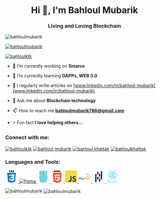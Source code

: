 <h1 align="center"> Hi 👋, I'm Bahloul Mubarik</h1>
<h3 align="center">Living and Loving Blockchain</h3>

<p align="left"> <img src="https://komarev.com/ghpvc/?username=bahloulmubarik&label=Profile%20views&color=0e75b6&style=flat" alt="bahloulmubarik" /> </p>

<p align="left"> <a href="https://github.com/ryo-ma/github-profile-trophy"><img src="https://github-profile-trophy.vercel.app/?username=bahloulmubarik" alt="bahloulmubarik" /></a> </p>

<p align="left"> <a href="https://twitter.com/bahloulktk" target="blank"><img src="https://img.shields.io/twitter/follow/bahloulktk?logo=twitter&style=for-the-badge" alt="bahloulktk" /></a> </p>

- 🔭 I’m currently working on **Smarce**

- 🌱 I’m currently learning **DAPPs, WEB 3.0**

- 📝 I regularly write articles on [www.linkedin.com/in/bahloul-mubarik](www.linkedin.com/in/bahloul-mubarik)

- 💬 Ask me about **Blockchain technology**

- 📫 How to reach me **bahloulmubarik786@gmail.com**

- ⚡ Fun fact **I love helping others...**

<h3 align="left">Connect with me:</h3>
<p align="left">
<a href="https://twitter.com/bahloulktk" target="blank"><img align="center" src="https://raw.githubusercontent.com/rahuldkjain/github-profile-readme-generator/master/src/images/icons/Social/twitter.svg" alt="bahloulktk" height="30" width="40" /></a>
<a href="https://linkedin.com/in/bahloul mubarik" target="blank"><img align="center" src="https://raw.githubusercontent.com/rahuldkjain/github-profile-readme-generator/master/src/images/icons/Social/linked-in-alt.svg" alt="bahloul mubarik" height="30" width="40" /></a>
<a href="https://fb.com/bahloul khattak" target="blank"><img align="center" src="https://raw.githubusercontent.com/rahuldkjain/github-profile-readme-generator/master/src/images/icons/Social/facebook.svg" alt="bahloul khattak" height="30" width="40" /></a>
<a href="https://instagram.com/bahloulkhattak" target="blank"><img align="center" src="https://raw.githubusercontent.com/rahuldkjain/github-profile-readme-generator/master/src/images/icons/Social/instagram.svg" alt="bahloulkhattak" height="30" width="40" /></a>
</p>

<h3 align="left">Languages and Tools:</h3>
<p align="left"> <a href="https://www.w3schools.com/css/" target="_blank" rel="noreferrer"> <img src="https://raw.githubusercontent.com/devicons/devicon/master/icons/css3/css3-original-wordmark.svg" alt="css3" width="40" height="40"/> </a> <a href="https://www.figma.com/" target="_blank" rel="noreferrer"> <img src="https://www.vectorlogo.zone/logos/figma/figma-icon.svg" alt="figma" width="40" height="40"/> </a> <a href="https://golang.org" target="_blank" rel="noreferrer"> <img src="https://raw.githubusercontent.com/devicons/devicon/master/icons/go/go-original.svg" alt="go" width="40" height="40"/> </a> <a href="https://www.w3.org/html/" target="_blank" rel="noreferrer"> <img src="https://raw.githubusercontent.com/devicons/devicon/master/icons/html5/html5-original-wordmark.svg" alt="html5" width="40" height="40"/> </a> <a href="https://developer.mozilla.org/en-US/docs/Web/JavaScript" target="_blank" rel="noreferrer"> <img src="https://raw.githubusercontent.com/devicons/devicon/master/icons/javascript/javascript-original.svg" alt="javascript" width="40" height="40"/> </a> <a href="https://www.mysql.com/" target="_blank" rel="noreferrer"> <img src="https://raw.githubusercontent.com/devicons/devicon/master/icons/mysql/mysql-original-wordmark.svg" alt="mysql" width="40" height="40"/> </a> <a href="https://pandas.pydata.org/" target="_blank" rel="noreferrer"> <img src="https://raw.githubusercontent.com/devicons/devicon/2ae2a900d2f041da66e950e4d48052658d850630/icons/pandas/pandas-original.svg" alt="pandas" width="40" height="40"/> </a> <a href="https://reactjs.org/" target="_blank" rel="noreferrer"> <img src="https://raw.githubusercontent.com/devicons/devicon/master/icons/react/react-original-wordmark.svg" alt="react" width="40" height="40"/> </a> </p>

<p><img align="left" src="https://github-readme-stats.vercel.app/api/top-langs?username=bahloulmubarik&show_icons=true&locale=en&layout=compact" alt="bahloulmubarik" /></p>

<p>&nbsp;<img align="center" src="https://github-readme-stats.vercel.app/api?username=bahloulmubarik&show_icons=true&locale=en" alt="bahloulmubarik" /></p>
